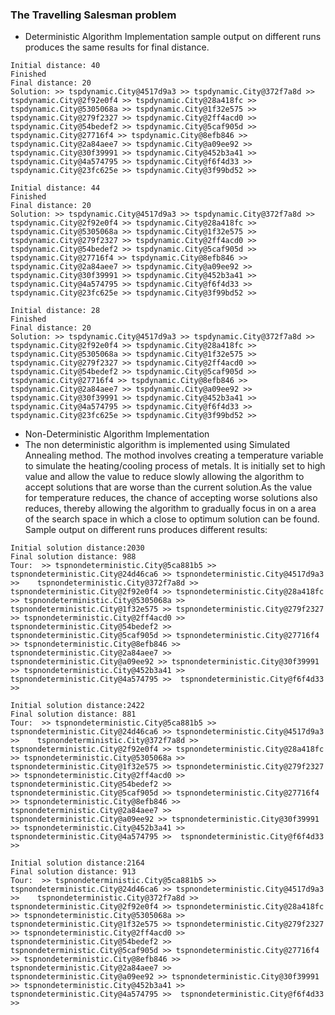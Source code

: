 ### The Travelling Salesman problem

- Deterministic Algorithm Implementation sample output on different runs produces the same results for final distance.

```console
Initial distance: 40
Finished
Final distance: 20
Solution: >> tspdynamic.City@4517d9a3 >> tspdynamic.City@372f7a8d >> tspdynamic.City@2f92e0f4 >> tspdynamic.City@28a418fc >> tspdynamic.City@5305068a >> tspdynamic.City@1f32e575 >> tspdynamic.City@279f2327 >> tspdynamic.City@2ff4acd0 >> tspdynamic.City@54bedef2 >> tspdynamic.City@5caf905d >> tspdynamic.City@27716f4 >> tspdynamic.City@8efb846 >> tspdynamic.City@2a84aee7 >> tspdynamic.City@a09ee92 >> tspdynamic.City@30f39991 >> tspdynamic.City@452b3a41 >> tspdynamic.City@4a574795 >> tspdynamic.City@f6f4d33 >> tspdynamic.City@23fc625e >> tspdynamic.City@3f99bd52 >>
```

```console
Initial distance: 44
Finished
Final distance: 20
Solution: >> tspdynamic.City@4517d9a3 >> tspdynamic.City@372f7a8d >> tspdynamic.City@2f92e0f4 >> tspdynamic.City@28a418fc >> tspdynamic.City@5305068a >> tspdynamic.City@1f32e575 >> tspdynamic.City@279f2327 >> tspdynamic.City@2ff4acd0 >> tspdynamic.City@54bedef2 >> tspdynamic.City@5caf905d >> tspdynamic.City@27716f4 >> tspdynamic.City@8efb846 >> tspdynamic.City@2a84aee7 >> tspdynamic.City@a09ee92 >> tspdynamic.City@30f39991 >> tspdynamic.City@452b3a41 >> tspdynamic.City@4a574795 >> tspdynamic.City@f6f4d33 >> tspdynamic.City@23fc625e >> tspdynamic.City@3f99bd52 >>
```

```console
Initial distance: 28
Finished
Final distance: 20
Solution: >> tspdynamic.City@4517d9a3 >> tspdynamic.City@372f7a8d >> tspdynamic.City@2f92e0f4 >> tspdynamic.City@28a418fc >> tspdynamic.City@5305068a >> tspdynamic.City@1f32e575 >> tspdynamic.City@279f2327 >> tspdynamic.City@2ff4acd0 >> tspdynamic.City@54bedef2 >> tspdynamic.City@5caf905d >> tspdynamic.City@27716f4 >> tspdynamic.City@8efb846 >> tspdynamic.City@2a84aee7 >> tspdynamic.City@a09ee92 >> tspdynamic.City@30f39991 >> tspdynamic.City@452b3a41 >> tspdynamic.City@4a574795 >> tspdynamic.City@f6f4d33 >> tspdynamic.City@23fc625e >> tspdynamic.City@3f99bd52 >>
```

- Non-Deterministic Algorithm Implementation
- The non deterministic algorithm is implemented using Simulated Annealing method. The mothod involves creating a temperature variable to simulate the heating/cooling process of metals. It is initially set to high value and allow the value to reduce slowly allowing the algorithm to accept solutions that are worse than the current solution.As the value for temperature reduces, the chance of accepting worse solutions also reduces, thereby allowing the algorithm to gradually focus in on a area of the search space in which a close to optimum solution can be found. Sample output on different runs produces different results:

```console
Initial solution distance:2030
Final solution distance: 988
Tour:  >> tspnondeterministic.City@5ca881b5 >> tspnondeterministic.City@24d46ca6 >> tspnondeterministic.City@4517d9a3 >> 	tspnondeterministic.City@372f7a8d >> tspnondeterministic.City@2f92e0f4 >> tspnondeterministic.City@28a418fc >> tspnondeterministic.City@5305068a >> 	tspnondeterministic.City@1f32e575 >> tspnondeterministic.City@279f2327 >> tspnondeterministic.City@2ff4acd0 >> tspnondeterministic.City@54bedef2 >> 	tspnondeterministic.City@5caf905d >> tspnondeterministic.City@27716f4 >> tspnondeterministic.City@8efb846 >> tspnondeterministic.City@2a84aee7 >> 	tspnondeterministic.City@a09ee92 >> tspnondeterministic.City@30f39991 >> tspnondeterministic.City@452b3a41 >> tspnondeterministic.City@4a574795 >> 	tspnondeterministic.City@f6f4d33 >>
```

```console
Initial solution distance:2422
Final solution distance: 881
Tour:  >> tspnondeterministic.City@5ca881b5 >> tspnondeterministic.City@24d46ca6 >> tspnondeterministic.City@4517d9a3 >> 	tspnondeterministic.City@372f7a8d >> tspnondeterministic.City@2f92e0f4 >> tspnondeterministic.City@28a418fc >> tspnondeterministic.City@5305068a >> 	tspnondeterministic.City@1f32e575 >> tspnondeterministic.City@279f2327 >> tspnondeterministic.City@2ff4acd0 >> tspnondeterministic.City@54bedef2 >> 	tspnondeterministic.City@5caf905d >> tspnondeterministic.City@27716f4 >> tspnondeterministic.City@8efb846 >> tspnondeterministic.City@2a84aee7 >> 	tspnondeterministic.City@a09ee92 >> tspnondeterministic.City@30f39991 >> tspnondeterministic.City@452b3a41 >> tspnondeterministic.City@4a574795 >> 	tspnondeterministic.City@f6f4d33 >>
```

```console
Initial solution distance:2164
Final solution distance: 913
Tour:  >> tspnondeterministic.City@5ca881b5 >> tspnondeterministic.City@24d46ca6 >> tspnondeterministic.City@4517d9a3 >> 	tspnondeterministic.City@372f7a8d >> tspnondeterministic.City@2f92e0f4 >> tspnondeterministic.City@28a418fc >> tspnondeterministic.City@5305068a >> 	tspnondeterministic.City@1f32e575 >> tspnondeterministic.City@279f2327 >> tspnondeterministic.City@2ff4acd0 >> tspnondeterministic.City@54bedef2 >> 	tspnondeterministic.City@5caf905d >> tspnondeterministic.City@27716f4 >> tspnondeterministic.City@8efb846 >> tspnondeterministic.City@2a84aee7 >> 	tspnondeterministic.City@a09ee92 >> tspnondeterministic.City@30f39991 >> tspnondeterministic.City@452b3a41 >> tspnondeterministic.City@4a574795 >> 	tspnondeterministic.City@f6f4d33 >>
```
